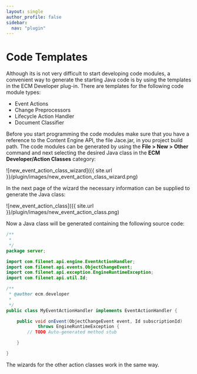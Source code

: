 ```yaml
---
layout: single
author_profile: false
sidebar:
  nav: "plugin"
---
```


# Code Templates

Although its is not very difficult to start developing code modules, a convenient way to generate the starting Java code is by using the templates in the ECM Developer plug-in. There are templates for the following code module types:

*	Event Actions
* Change Preprocessors
*	Lifecycle Action Handler
*	Document Classifier

Before you start programming the code modules make sure that you have a reference to the Content Engine API, the file Jace.jar, in you project build path. The code modules can be generated by using the __File &gt; New &gt; Other__ command and next selecting the desired Java class in the __ECM Developer/Action Classes__ category:

![new_event_action_class_wizard]({{ site.url }}/plugin/images/new_event_action_class_wizard.png)

In the next page of the wizard the necessary information can be supplied to generate the Java class:

![new_event_action_class]({{ site.url }}/plugin/images/new_event_action_class.png)

Now a Java class will be generated containing the following source code:

```java
/**
 *
 */
package server;

import com.filenet.api.engine.EventActionHandler;
import com.filenet.api.events.ObjectChangeEvent;
import com.filenet.api.exception.EngineRuntimeException;
import com.filenet.api.util.Id;

/**
 * @author ecm.developer
 *
 */
public class MyEventActionHandler implements EventActionHandler {

	public void onEvent(ObjectChangeEvent event, Id subscriptionId)
			throws EngineRuntimeException {
		// TODO Auto-generated method stub

	}

}
```
The wizards for the other action classes work in the same way.
